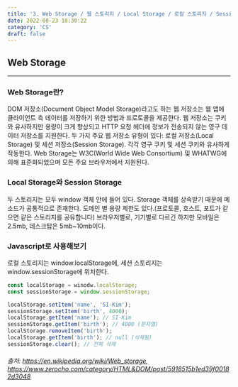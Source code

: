 ```yaml
---
title: '3. Web Storage / 웹 스토리지 / Local Storage / 로컬 스토리지 / Session Storage / 세션 스토리지'
date: 2022-08-23 18:30:22
category: 'CS'
draft: false
---
```


## Web Storage
---
### Web Storage란?
DOM 저장소(Document Object Model Storage)라고도 하는 웹 저장소는 웹 앱에 클라이언트 측 데이터를 저장하기 위한 방법과 프로토콜을 제공한다. 
웹 저장소는 쿠키와 유사하지만 용량이 크게 향상되고 HTTP 요청 헤더에 정보가 전송되지 않는 영구 데이터 저장소를 지원한다. 
두 가지 주요 웹 저장소 유형이 있다: 로컬 저장소(Local Storage) 및 세션 저장소(Session Storage). 
각각 영구 쿠키 및 세션 쿠키와 유사하게 작동한다. 
Web Storage는 W3C(World Wide Web Consortium) 및 WHATWG에 의해 표준화되었으며 모든 주요 브라우저에서 지원된다.

### Local Storage와 Session Storage
두 스토리지는 모두 window 객체 안에 들어 있다. 
Storage 객체를 상속받기 때문에 메소드가 공통적으로 존재한다. 
도메인 별 용량 제한도 있다.(프로토콜, 호스트, 포트가 같으면 같은 스토리지를 공유합니다) 
브라우저별로, 기기별로 다르긴 하지만 모바일은 2.5mb, 데스크탑은 5mb~10mb이다. 


### Javascript로 사용해보기
로컬 스토리지는 window.localStorage에, 세션 스토리지는 window.sessionStorage에 위치한다.

```js
const localStorage = winodw.localStorage;
const sessionStorage = window.sessionStorage;

localStorage.setItem('name', 'SI-Kim');
sessionStorage.setItem('birth', 4000);
localStorage.getItem('name'); // SI-Kim
sessionStorage.getItem('birth'); // 4000 (문자열)
localStorage.removeItem('birth');
localStorage.getItem('birth'); // null (삭제됨)
sessionStorage.clear(); // 전체 삭제
```


###### 출처: https://en.wikipedia.org/wiki/Web_storage, https://www.zerocho.com/category/HTML&DOM/post/5918515b1ed39f00182d3048